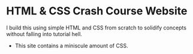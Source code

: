 # HTML & CSS Crash Course Website

I build this using simple HTML and CSS from scratch to solidify concepts without falling into tutorial hell.

* This site contains a miniscule amount of CSS.